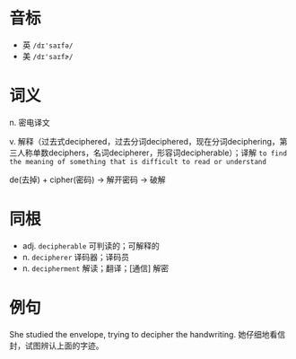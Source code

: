 # 音标

- 英 `/dɪ'saɪfə/`
- 美 `/dɪ'saɪfɚ/`

# 词义

n. 密电译文


v. 解释（过去式deciphered，过去分词deciphered，现在分词deciphering，第三人称单数deciphers，名词decipherer，形容词decipherable）；译解
`to find the meaning of something that is difficult to read or understand`



de(去掉) + cipher(密码) → 解开密码 → 破解

# 同根

- adj. `decipherable` 可判读的；可解释的
- n. `decipherer` 译码器；译码员
- n. `decipherment` 解读；翻译；[通信] 解密

# 例句

She studied the envelope, trying to decipher the handwriting.
她仔细地看信封，试图辨认上面的字迹。


